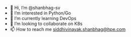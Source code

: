 - 👋 Hi, I’m @shanbhag-sv
- 👀 I’m interested in Python/Go
- 🌱 I’m currently learning DevOps
- 💞️ I’m looking to collaborate on K8s
- 📫 How to reach me siddhivinayak.shanbhag@hpe.com

<!---
shanbhag-sv/shanbhag-sv is a ✨ special ✨ repository because its `README.md` (this file) appears on your GitHub profile.
You can click the Preview link to take a look at your changes.
--->
